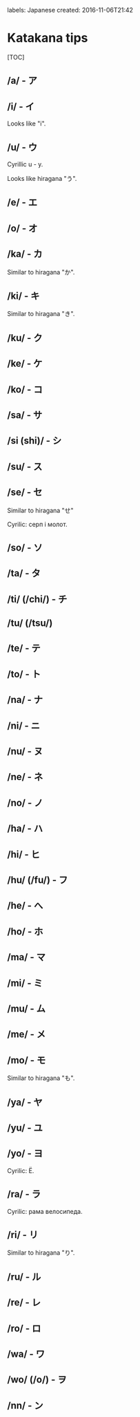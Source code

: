 labels: Japanese
created: 2016-11-06T21:42

# Katakana tips

[TOC]

## /a/ - ア

## /i/ - イ

Looks like "i".

## /u/ - ウ

Cyrillic u - у.

Looks like hiragana "う".

##  /e/ - エ

## /o/ - オ

## /ka/ - カ

Similar to hiragana "か".

## /ki/ - キ

Similar to hiragana "き".

## /ku/ - ク

## /ke/ - ケ

## /ko/ - コ

## /sa/ - サ

## /si (shi)/ - シ

## /su/ - ス

## /se/ - セ

Similar to hiragana "せ"

Cyrilic: серп і молот.

## /so/ - ソ

## /ta/ - タ

## /ti/ (/chi/) - チ

## /tu/ (/tsu/)

## /te/ - テ

## /to/ - ト

## /na/ - ナ

## /ni/ - ニ

## /nu/ - ヌ

## /ne/ - ネ

## /no/ - ノ

## /ha/ - ハ

## /hi/ - ヒ

## /hu/ (/fu/) - フ

## /he/ - へ

## /ho/ - ホ

## /ma/ - マ

## /mi/ - ミ

## /mu/ - ム

## /me/ - メ

## /mo/ - モ

Similar to hiragana "も".

## /ya/ - ヤ

## /yu/ - ユ

## /yo/ - ヨ

Cyrilic: Ё.

## /ra/ - ラ

Cyrilic: рама велосипеда.

## /ri/ - リ

Similar to hiragana "り".

## /ru/ - ル

## /re/ - レ 

## /ro/ - ロ

## /wa/ - ワ

## /wo/ (/o/) - ヲ

## /nn/ - ン
